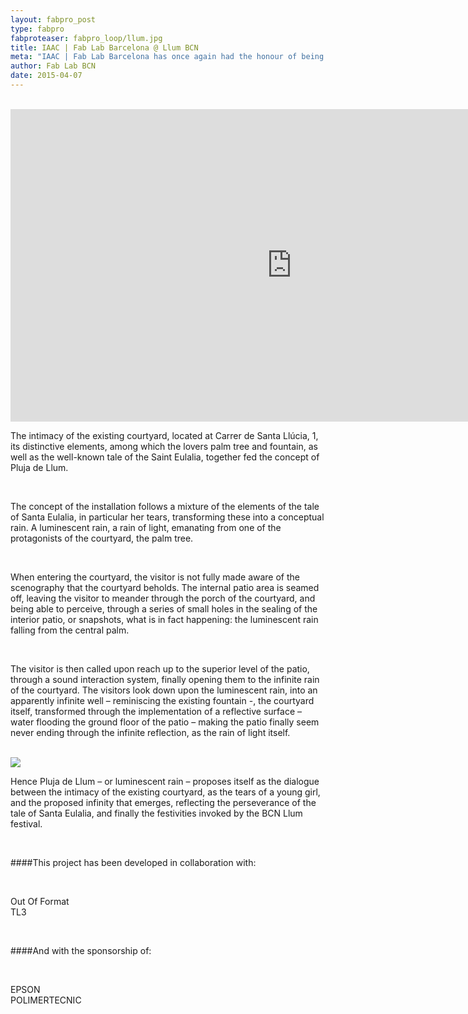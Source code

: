 ```yaml
---
layout: fabpro_post
type: fabpro
fabproteaser: fabpro_loop/llum.jpg
title: IAAC | Fab Lab Barcelona @ Llum BCN
meta: "IAAC | Fab Lab Barcelona has once again had the honour of being invited to participate in the Llum BCN Urban Light Festival in Barcelona."
author: Fab Lab BCN
date: 2015-04-07
---
```


<br>

<iframe width="900" height="500" src="https://www.youtube.com/embed/a5MzRpWJTgg" frameborder="0" allowfullscreen></iframe>

<br>

The intimacy of the existing courtyard, located at Carrer de Santa Llúcia, 1, its distinctive elements, among which the lovers palm tree and fountain, as well as the well-known tale of the Saint Eulalia, together fed the concept of Pluja de Llum.

<br>

The concept of the installation follows a mixture of the elements of the tale of Santa Eulalia, in particular her tears, transforming these into a conceptual rain. A luminescent rain, a rain of light, emanating from one of the protagonists of the courtyard, the palm tree.

<br>

When entering the courtyard, the visitor is not fully made aware of the scenography that the courtyard beholds. The internal patio area is seamed off, leaving the visitor to meander through the porch of the courtyard, and being able to perceive, through a series of small holes in the sealing of the interior patio, or snapshots, what is in fact happening: the luminescent rain falling from the central palm.

<br>

The visitor is then called upon reach up to the superior level of the patio, through a sound interaction system, finally opening them to the infinite rain of the courtyard. The visitors look down upon the luminescent rain, into an apparently infinite well – reminiscing the existing fountain -, the courtyard itself, transformed through the implementation of a reflective surface – water flooding the ground floor of the patio – making the patio finally seem never ending through the infinite reflection, as the rain of light itself.

<br>

<img src="http://old.fablabbcn.org/wp-content/uploads/2015/02/collage01-edited.jpg" />

<br>

Hence Pluja de Llum – or luminescent rain – proposes itself as the dialogue between the intimacy of the existing courtyard, as the tears of a young girl, and the proposed infinity that emerges, reflecting the perseverance of the tale of Santa Eulalia, and finally the festivities invoked by the BCN Llum festival.

<br>

####This project has been developed in collaboration with:

<br>

Out Of Format
<br>
TL3

<br>

####And with the sponsorship of:

<br>

EPSON
<br>
POLIMERTECNIC